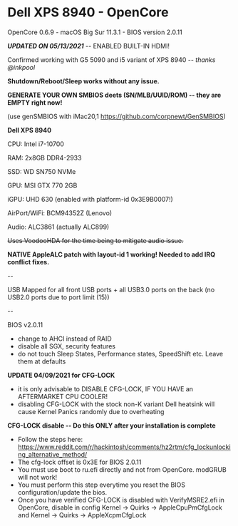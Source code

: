 # Dell XPS 8940 - OpenCore

OpenCore 0.6.9 - macOS Big Sur 11.3.1 - BIOS version 2.0.11

_**UPDATED ON 05/13/2021**_ -- ENABLED BUILT-IN HDMI!




Confirmed working with G5 5090 and i5 variant of XPS 8940 -- _thanks @inkpool_

**Shutdown/Reboot/Sleep works without any issue.**

**GENERATE YOUR OWN SMBIOS deets (SN/MLB/UUID/ROM) -- they are EMPTY right now!**

(use genSMBIOS with iMac20,1 https://github.com/corpnewt/GenSMBIOS)




**Dell XPS 8940**

CPU: Intel i7-10700

RAM: 2x8GB DDR4-2933

SSD: WD SN750 NVMe

GPU: MSI GTX 770 2GB

iGPU: UHD 630 (enabled with platform-id 0x3E9B0007!)

AirPort/WiFi: BCM94352Z (Lenovo)

Audio: ALC3861 (actually ALC899)

~~Uses VoodooHDA for the time being to mitigate audio issue.~~

**NATIVE AppleALC patch with layout-id 1 working! Needed to add IRQ conflict fixes.**

--

USB Mapped for all front USB ports + all USB3.0 ports on the back (no USB2.0 ports due to port limit (15))


--

BIOS v2.0.11
  - change to AHCI instead of RAID
  - disable all SGX, security features
  - do not touch Sleep States, Performance states, SpeedShift etc. Leave them at defaults

**UPDATE 04/09/2021 for CFG-LOCK**
- it is only advisable to DISABLE CFG-LOCK, IF YOU HAVE an AFTERMARKET CPU COOLER!
- disabling CFG-LOCK with the stock non-K variant Dell heatsink will cause Kernel Panics randomly due to overheating

**CFG-LOCK disable -- Do this ONLY after your installation is complete**
- Follow the steps here: https://www.reddit.com/r/hackintosh/comments/hz2rtm/cfg_lockunlocking_alternative_method/
- The cfg-lock offset is 0x3E for BIOS 2.0.11
- You must use boot to ru.efi directly and not from OpenCore. modGRUB will not work!
- You must perform this step everytime you reset the BIOS configuration/update the bios.
- Once you have verified CFG-LOCK is disabled with VerifyMSRE2.efi in OpenCore, disable in config Kernel -> Quirks -> AppleCpuPmCfgLock and Kernel -> Quirks -> AppleXcpmCfgLock
